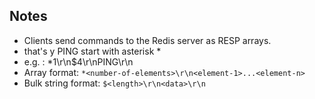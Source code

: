 ## Notes
- Clients send commands to the Redis server as RESP arrays.
- that's y PING start with asterisk *
- e.g. : *1\r\n$4\r\nPING\r\n
- Array format: `*<number-of-elements>\r\n<element-1>...<element-n>`
- Bulk string format: `$<length>\r\n<data>\r\n`
